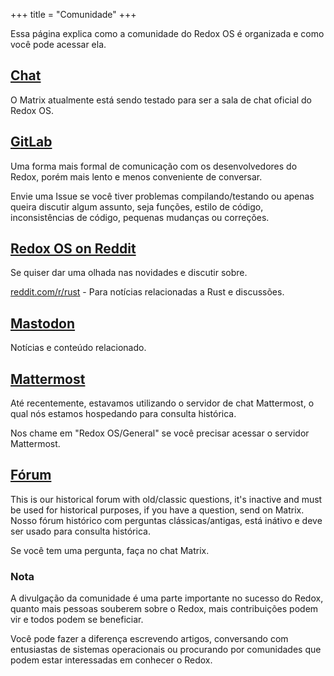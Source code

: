 +++
title = "Comunidade"
+++

Essa página explica como a comunidade do Redox OS é organizada e como você pode acessar ela.

<a id="chat"></a>
## [Chat](https://matrix.to/#/#redox:matrix.org)

O Matrix atualmente está sendo testado para ser a sala de chat oficial do Redox OS.

<a id="gitlab"></a>
## [GitLab](https://gitlab.redox-os.org/redox-os/redox)

Uma forma mais formal de comunicação com os desenvolvedores do Redox, porém mais lento e menos conveniente de conversar.

Envie uma Issue se você tiver problemas compilando/testando ou apenas queira discutir algum assunto, seja funções, estilo de código, inconsistências de código, pequenas mudanças ou correções.

<a id="reddit"></a>
## [Redox OS on Reddit](https://www.reddit.com/r/Redox/)

Se quiser dar uma olhada nas novidades e discutir sobre.

[reddit.com/r/rust](https://www.reddit.com/r/rust) - Para notícias relacionadas a Rust e discussões.

<a id="mastodon"></a>
## [Mastodon](https://fosstodon.org/@redox)

Notícias e conteúdo relacionado.

<a id="chat"></a>
## [Mattermost](https://chat.redox-os.org)

Até recentemente, estavamos utilizando o servidor de chat Mattermost, o qual nós estamos hospedando para consulta histórica.

Nos chame em "Redox OS/General" se você precisar acessar o servidor Mattermost.

<a id="forum"></a>
## [Fórum](https://discourse.redox-os.org/)

This is our historical forum with old/classic questions, it's inactive and must be used for historical purposes, if you have a question, send on Matrix.
Nosso fórum histórico com perguntas clássicas/antigas, está inátivo e deve ser usado para consulta histórica.

Se você tem uma pergunta, faça no chat Matrix.

### Nota

A divulgação da comunidade é uma parte importante no sucesso do Redox, quanto mais pessoas souberem sobre o Redox, mais contribuições podem vir e todos podem se beneficiar.

Você pode fazer a diferença escrevendo artigos, conversando com entusiastas de sistemas operacionais ou procurando por comunidades que podem estar interessadas em conhecer o Redox.
